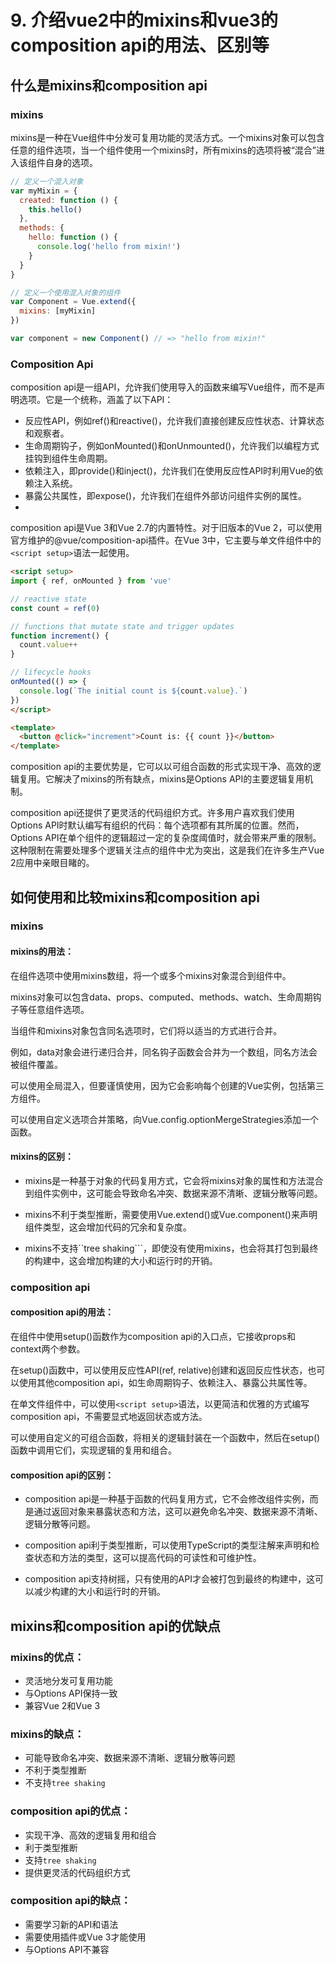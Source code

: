 # 9. 介绍vue2中的mixins和vue3的composition api的用法、区别等

## 什么是mixins和composition api

### mixins

mixins是一种在Vue组件中分发可复用功能的灵活方式。一个mixins对象可以包含任意的组件选项，当一个组件使用一个mixins时，所有mixins的选项将被“混合”进入该组件自身的选项。

```js
// 定义一个混入对象
var myMixin = {
  created: function () {
    this.hello()
  },
  methods: {
    hello: function () {
      console.log('hello from mixin!')
    }
  }
}

// 定义一个使用混入对象的组件
var Component = Vue.extend({
  mixins: [myMixin]
})

var component = new Component() // => "hello from mixin!"
```

### Composition Api 

composition api是一组API，允许我们使用导入的函数来编写Vue组件，而不是声明选项。它是一个统称，涵盖了以下API：

- 反应性API，例如ref()和reactive()，允许我们直接创建反应性状态、计算状态和观察者。
- 生命周期钩子，例如onMounted()和onUnmounted()，允许我们以编程方式挂钩到组件生命周期。
- 依赖注入，即provide()和inject()，允许我们在使用反应性API时利用Vue的依赖注入系统。
- 暴露公共属性，即expose()，允许我们在组件外部访问组件实例的属性。
- 
composition api是Vue 3和Vue 2.7的内置特性。对于旧版本的Vue 2，可以使用官方维护的@vue/composition-api插件。在Vue 3中，它主要与单文件组件中的```<script setup>```语法一起使用。

```html
<script setup>
import { ref, onMounted } from 'vue'

// reactive state
const count = ref(0)

// functions that mutate state and trigger updates
function increment() {
  count.value++
}

// lifecycle hooks
onMounted(() => {
  console.log(`The initial count is ${count.value}.`)
})
</script>

<template>
  <button @click="increment">Count is: {{ count }}</button>
</template>
```

composition api的主要优势是，它可以以可组合函数的形式实现干净、高效的逻辑复用。它解决了mixins的所有缺点，mixins是Options API的主要逻辑复用机制。

composition api还提供了更灵活的代码组织方式。许多用户喜欢我们使用Options API时默认编写有组织的代码：每个选项都有其所属的位置。然而，Options API在单个组件的逻辑超过一定的复杂度阈值时，就会带来严重的限制。这种限制在需要处理多个逻辑关注点的组件中尤为突出，这是我们在许多生产Vue 2应用中亲眼目睹的。

## 如何使用和比较mixins和composition api

### mixins

#### mixins的用法：

在组件选项中使用mixins数组，将一个或多个mixins对象混合到组件中。

mixins对象可以包含data、props、computed、methods、watch、生命周期钩子等任意组件选项。

当组件和mixins对象包含同名选项时，它们将以适当的方式进行合并。

例如，data对象会进行递归合并，同名钩子函数会合并为一个数组，同名方法会被组件覆盖。

可以使用全局混入，但要谨慎使用，因为它会影响每个创建的Vue实例，包括第三方组件。

可以使用自定义选项合并策略，向Vue.config.optionMergeStrategies添加一个函数。

#### mixins的区别：

- mixins是一种基于对象的代码复用方式，它会将mixins对象的属性和方法混合到组件实例中，这可能会导致命名冲突、数据来源不清晰、逻辑分散等问题。

- mixins不利于类型推断，需要使用Vue.extend()或Vue.component()来声明组件类型，这会增加代码的冗余和复杂度。
 
- mixins不支持``tree shaking```，即使没有使用mixins，也会将其打包到最终的构建中，这会增加构建的大小和运行时的开销。

### composition api

#### composition api的用法：

在组件中使用setup()函数作为composition api的入口点，它接收props和context两个参数。

在setup()函数中，可以使用反应性API(ref, relative)创建和返回反应性状态，也可以使用其他composition api，如生命周期钩子、依赖注入、暴露公共属性等。

在单文件组件中，可以使用```<script setup>```语法，以更简洁和优雅的方式编写composition api，不需要显式地返回状态或方法。

可以使用自定义的可组合函数，将相关的逻辑封装在一个函数中，然后在setup()函数中调用它们，实现逻辑的复用和组合。

#### composition api的区别：

- composition api是一种基于函数的代码复用方式，它不会修改组件实例，而是通过返回对象来暴露状态和方法，这可以避免命名冲突、数据来源不清晰、逻辑分散等问题。

- composition api利于类型推断，可以使用TypeScript的类型注解来声明和检查状态和方法的类型，这可以提高代码的可读性和可维护性。

- composition api支持树摇，只有使用的API才会被打包到最终的构建中，这可以减少构建的大小和运行时的开销。
  
## mixins和composition api的优缺点

### mixins的优点：

- 灵活地分发可复用功能
- 与Options API保持一致
- 兼容Vue 2和Vue 3

### mixins的缺点：

- 可能导致命名冲突、数据来源不清晰、逻辑分散等问题
- 不利于类型推断
- 不支持```tree shaking```
  
### composition api的优点：

- 实现干净、高效的逻辑复用和组合
- 利于类型推断
- 支持```tree shaking```
- 提供更灵活的代码组织方式

### composition api的缺点：

- 需要学习新的API和语法
- 需要使用插件或Vue 3才能使用
- 与Options API不兼容